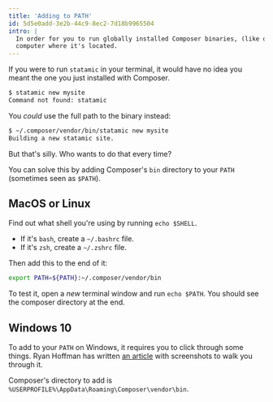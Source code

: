 ```yaml
---
title: 'Adding to PATH'
id: 5d5e0add-3e2b-44c9-8ec2-7d18b9965504
intro: |
  In order for you to run globally installed Composer binaries, (like our `statamic` installer) you'll need to tell your
  computer where it's located.
---
```


If you were to run `statamic` in your terminal, it would have no idea you meant the one you just installed with Composer.

```bash
$ statamic new mysite
Command not found: statamic
```

You _could_ use the full path to the binary instead:

```bash
$ ~/.composer/vendor/bin/statamic new mysite
Building a new statamic site.
```

But that's silly. Who wants to do that every time?

You can solve this by adding Composer's `bin` directory to your `PATH` (sometimes seen as `$PATH`).

## MacOS or Linux

Find out what shell you're using by running `echo $SHELL`.

- If it's `bash`, create a `~/.bashrc` file.
- If it's `zsh`, create a `~/.zshrc` file.

Then add this to the end of it:

```bash
export PATH=${PATH}:~/.composer/vendor/bin
```

To test it, open a _new_ terminal window and run `echo $PATH`. You should see the composer directory at the end.

## Windows 10

To add to your `PATH` on Windows, it requires you to click through some things. Ryan Hoffman has written [an article](https://www.architectryan.com/2018/03/17/add-to-the-path-on-windows-10/) with screenshots to walk you through it.

Composer's directory to add is `%USERPROFILE%\AppData\Roaming\Composer\vendor\bin`.
